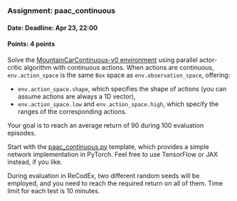 ### Assignment: paac_continuous
#### Date: Deadline: Apr 23, 22:00
#### Points: 4 points

Solve the [MountainCarContinuous-v0 environment](https://gymnasium.farama.org/environments/classic_control/mountain_car_continuous/)
using parallel actor-critic algorithm with continuous actions.
When actions are continuous, `env.action_space` is the same `Box` space
as `env.observation_space`, offering:
- `env.action_space.shape`, which specifies the shape of actions (you can assume
  actions are always a 1D vector),
- `env.action_space.low` and `env.action_space.high`, which specify the ranges
  of the corresponding actions.

Your goal is to reach an average return of 90 during 100 evaluation episodes.

Start with the [paac_continuous.py](https://github.com/ufal/npfl139/tree/master/labs/08/paac_continuous.py)
template, which provides a simple network implementation in PyTorch. Feel
free to use TensorFlow or JAX instead, if you like.

During evaluation in ReCodEx, two different random seeds will be employed, and
you need to reach the required return on all of them. Time limit for each test
is 10 minutes.
